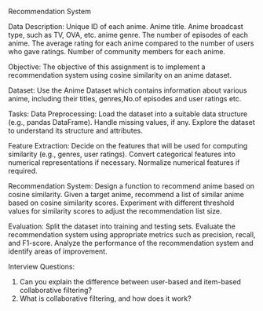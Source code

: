 Recommendation System

Data Description:
Unique ID of each anime.
Anime title.
Anime broadcast type, such as TV, OVA, etc.
anime genre.
The number of episodes of each anime.
The average rating for each anime compared to the number of users who gave ratings.
Number of community members for each anime.

Objective:
The objective of this assignment is to implement a recommendation system using cosine similarity on an anime dataset. 

Dataset:
Use the Anime Dataset which contains information about various anime, including their titles, genres,No.of episodes and user ratings etc.

Tasks:
Data Preprocessing:
Load the dataset into a suitable data structure (e.g., pandas DataFrame).
Handle missing values, if any.
Explore the dataset to understand its structure and attributes.

Feature Extraction:
Decide on the features that will be used for computing similarity (e.g., genres, user ratings).
Convert categorical features into numerical representations if necessary.
Normalize numerical features if required.

Recommendation System:
Design a function to recommend anime based on cosine similarity.
Given a target anime, recommend a list of similar anime based on cosine similarity scores.
Experiment with different threshold values for similarity scores to adjust the recommendation list size.

Evaluation:
Split the dataset into training and testing sets.
Evaluate the recommendation system using appropriate metrics such as precision, recall, and F1-score.
Analyze the performance of the recommendation system and identify areas of improvement.

Interview Questions:
1. Can you explain the difference between user-based and item-based collaborative filtering?
2. What is collaborative filtering, and how does it work?
